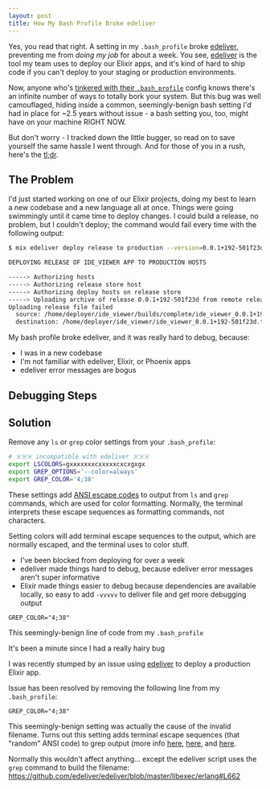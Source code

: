 ```yaml
---
layout: post
title: How My Bash Profile Broke edeliver
---
```


Yes, you read that right. A setting in my `.bash_profile` broke [edeliver](https://github.com/edeliver/edeliver), preventing me from _doing my job_ for about a week. You see, [edeliver](https://github.com/edeliver/edeliver) is the tool my team uses to deploy our Elixir apps, and it's kind of hard to ship code if you can't deploy to your staging or production environments.

Now, anyone who's [tinkered with their `.bash_profile`](http://blog.kate-travers.com/refash-your-bash/) config knows there's an infinite number of ways to totally bork your system. But this bug was well camouflaged, hiding inside a common, seemingly-benign bash setting I'd had in place for ~2.5 years without issue - a bash setting you, too, might have on your machine RIGHT NOW.

But don't worry - I tracked down the little bugger, so read on to save yourself the same hassle I went through. And for those of you in a rush, here's the [tl;dr](#solution).


## The Problem

I'd just started working on one of our Elixir projects, doing my best to learn a new codebase and a new language all at once. Things were going swimmingly until it came time to deploy changes. I could build a release, no problem, but I couldn't deploy; the command would fail every time with the following output:

```bash
$ mix edeliver deploy release to production --version=0.0.1+192-501f23d

DEPLOYING RELEASE OF IDE_VIEWER APP TO PRODUCTION HOSTS

-----> Authorizing hosts
-----> Authorizing release store host
-----> Authorizing deploy hosts on release store
-----> Uploading archive of release 0.0.1+192-501f23d from remote release store
Uploading release file failed
  source: /home/deployer/ide_viewer/builds/complete/ide_viewer_0.0.1+192-501f23d.release.tar.gz on deployer@build-server
  destination: /home/deployer/ide_viewer/ide_viewer_0.0.1+192-501f23d.tar.gz on deploy hosts
```









My bash profile broke edeliver, and it was really hard to debug, because:
- I was in a new codebase
- I'm not familiar with edeliver, Elixir, or Phoenix apps
- edeliver error messages are bogus







## Debugging Steps


## Solution

Remove any `ls` or `grep` color settings from your `.bash_profile`:

```bash
# ☠️☠️☠️ incompatible with edeliver ☠️☠️☠️
export LSCOLORS=gxxxxxxxcxxxxxcxcxgxgx
export GREP_OPTIONS='--color=always'
export GREP_COLOR='4;38'
```

These settings add [ANSI escape codes](https://en.wikipedia.org/wiki/ANSI_escape_code) to output from `ls` and `grep` commands, which are used for color formatting. Normally, the terminal interprets these escape sequences as formatting commands, not characters.











Setting colors will add terminal escape sequences to the output, which are normally escaped, and the terminal uses to color stuff.



- I've been blocked from deploying for over a week
- edeliver made things hard to debug, because edeliver error messages aren't super informative
- Elixir made things easier to debug because dependencies are available locally, so easy to add `-vvvvv` to deliver file and get more debugging output


```
GREP_COLOR="4;38"
```

This seemingly-benign line of code from my `.bash_profile`



It's been a minute since I had a really hairy bug

I was recently stumped by an issue using [edeliver](https://github.com/edeliver/edeliver) to deploy a production Elixir app.




Issue has been resolved by removing the following line from my `.bash_profile`:

```
GREP_COLOR="4;38"
```

This seemingly-benign setting was actually the cause of the invalid filename. Turns out this setting adds terminal escape sequences (that "random" ANSI code) to grep output (more info [here](https://unix.stackexchange.com/questions/350352/grep-color-auto-breaks-when-m-is-inside-colored-match), [here](https://unix.stackexchange.com/questions/116243/what-does-a-bash-sequence-033999d-mean-and-where-is-it-explained), and [here](https://unix.stackexchange.com/questions/45190/grep-color-adds-ansi-code-esck-this-can-change-displayed-text).

Normally this wouldn't affect anything... except the edeliver script uses the `grep` command to build the filename: https://github.com/edeliver/edeliver/blob/master/libexec/erlang#L662
